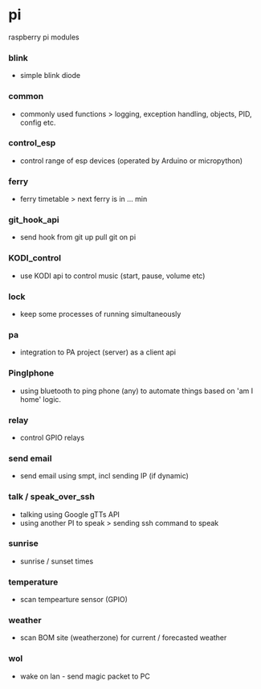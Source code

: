 # pi
raspberry pi modules

### blink 
- simple blink diode 

### common 
- commonly used functions > logging, exception handling, objects, PID, config etc. 

### control_esp
- control range of esp devices (operated by Arduino or micropython)

### ferry 
- ferry timetable > next ferry is in ... min 

### git_hook_api 
- send hook from git up pull git on pi 

### KODI_control 
- use KODI api to control music (start, pause, volume etc)

### lock 
- keep some processes of running simultaneously 

### pa 
- integration to PA project (server) as a client api

### PingIphone 
- using bluetooth to ping phone (any) to automate things based on 'am I home' logic. 

### relay 
- control GPIO relays 

### send email 
- send email using smpt, incl sending IP (if dynamic)

### talk / speak_over_ssh
- talking using Google gTTs API 
- using another PI to speak > sending ssh command to speak

### sunrise 
- sunrise / sunset times 

### temperature 
- scan tempearture sensor (GPIO)

### weather 
- scan BOM site (weatherzone) for current / forecasted weather 

### wol 
- wake on lan - send magic packet to PC

